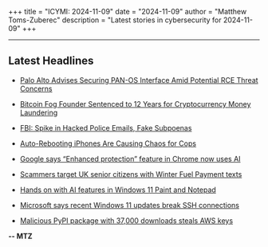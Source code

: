 +++
title = "ICYMI: 2024-11-09"
date = "2024-11-09"
author = "Matthew Toms-Zuberec"
description = "Latest stories in cybersecurity for 2024-11-09"
+++

---------------------------------------------------------------------------
## Latest Headlines
- [Palo Alto Advises Securing PAN-OS Interface Amid Potential RCE Threat Concerns](https://thehackernews.com/2024/11/palo-alto-advises-securing-pan-os.html)

- [Bitcoin Fog Founder Sentenced to 12 Years for Cryptocurrency Money Laundering](https://thehackernews.com/2024/11/bitcoin-fog-founder-sentenced-to-12.html)

- [FBI: Spike in Hacked Police Emails, Fake Subpoenas](https://krebsonsecurity.com/2024/11/fbi-spike-in-hacked-police-emails-fake-subpoenas/)

- [Auto-Rebooting iPhones Are Causing Chaos for Cops](https://www.wired.com/story/mysterious-iphone-reboot-ios-18-police/)

- [Google says “Enhanced protection” feature in Chrome now uses AI](https://www.bleepingcomputer.com/news/google/google-says-enhanced-protection-feature-in-chrome-now-uses-ai/)

- [Scammers target UK senior citizens with Winter Fuel Payment texts](https://www.bleepingcomputer.com/news/security/scammers-target-uk-senior-citizens-with-winter-fuel-payment-texts/)

- [Hands on with AI features in Windows 11 Paint and Notepad](https://www.bleepingcomputer.com/news/microsoft/hands-on-with-ai-features-in-windows-11-paint-and-notepad/)

- [Microsoft says recent Windows 11 updates break SSH connections](https://www.bleepingcomputer.com/news/microsoft/microsoft-says-recent-windows-11-updates-break-ssh-connections/)

- [Malicious PyPI package with 37,000 downloads steals AWS keys](https://www.bleepingcomputer.com/news/security/malicious-pypi-package-with-37-000-downloads-steals-aws-keys/)

**-- MTZ**